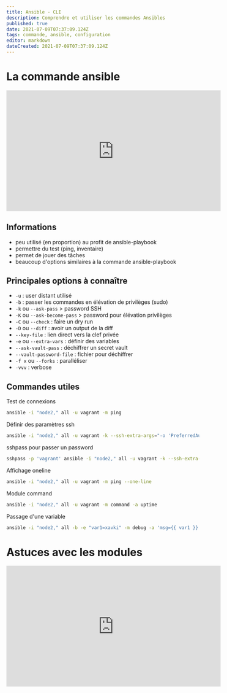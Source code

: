 ```yaml
---
title: Ansible - CLI
description: Comprendre et utiliser les commandes Ansibles
published: true
date: 2021-07-09T07:37:09.124Z
tags: commande, ansible, configuration
editor: markdown
dateCreated: 2021-07-09T07:37:09.124Z
---
```


# La commande ansible

<div class="video-responsive">
<iframe width="560" height="315" src="https://www.youtube.com/embed/JPohVKUEnbs" title="YouTube video player" frameborder="0" allow="accelerometer; autoplay; clipboard-write; encrypted-media; gyroscope; picture-in-picture" allowfullscreen></iframe>
  </div>

## Informations
- peu utilisé (en proportion) au profit de ansible-playbook
- permettre du test (ping, inventaire)
- permet de jouer des tâches
- beaucoup d'options similaires à la commande ansible-playbook

## Principales options à connaître
* `-u` : user distant utilisé
* `-b` : passer les commandes en élévation de privilèges (sudo)
* `-k` ou `--ask-pass`  > password SSH
* `-K` ou `--ask-become-pass` > password pour élévation privilèges
* `-C` ou `--check` : faire un dry run
* `-D` ou `--diff` : avoir un output de la diff
* `--key-file` : lien direct vers la clef privée
* `-e` ou `--extra-vars` : définir des variables
* `--ask-vault-pass` : déchiffrer un secret vault
* `--vault-password-file` : fichier pour déchiffrer
* `-f x` ou `--forks` : paralléliser
* `-vvv` : verbose

## Commandes utiles
Test de connexions
```bash
ansible -i "node2," all -u vagrant -m ping
```
Définir des paramètres ssh
```bash
ansible -i "node2," all -u vagrant -k --ssh-extra-args="-o 'PreferredAuthentications=password'" -m ping
```

sshpass pour passer un password
```bash
sshpass -p 'vagrant' ansible -i "node2," all -u vagrant -k --ssh-extra-args="-o 'PreferredAuthentications=password'" -m ping
```

Affichage oneline
```bash
ansible -i "node2," all -u vagrant -m ping --one-line
```

Module command
```bash
ansible -i "node2," all -u vagrant -m command -a uptime
```

Passage d'une variable
```bash
ansible -i "node2," all -b -e "var1=xavki" -m debug -a 'msg={{ var1 }}'
```

# Astuces avec les modules
<div class="video-responsive">
<iframe width="560" height="315" src="https://www.youtube.com/embed/blOKHSEs6IY" title="YouTube video player" frameborder="0" allow="accelerometer; autoplay; clipboard-write; encrypted-media; gyroscope; picture-in-picture" allowfullscreen></iframe>
    </div>
